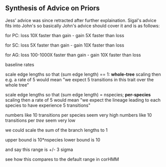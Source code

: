 ## Synthesis of Advice on Priors

Jess' advice was since retracted after further explaination. Sigal's advice fits into John's so basically John's advice should cover it and is as follows:

for PC: loss 10X faster than gain - gain 5X faster than loss

for SC: loss 5X faster than gain - gain 10X faster than loss

for AG: loss 100-1000X faster than gain - gain 10X faster than loss

baseline rates

scale edge lengths so that (sum edge length) == 1: **whole-tree** scaling
  then e.g. a rate of 5 would mean "we expect 5 transitions in this trait over
  the whole tree"
  
scale edge lengths so that (sum edge length) = nspecies; **per-species** scaling
then a rate of 5 would mean "we expect the lineage leading to each species to have
experience 5 transitions"

numbers like 10 transitions per species seem very high
numbers like 10 transitions per *tree* seem very low

we could scale the sum of the branch lengths to 1

upper bound is 10*nspecies
lower bound is 10

and say this range is +/- 3 sigma

see how this compares to the default range in corHMM

